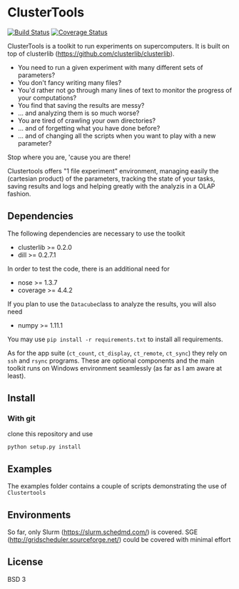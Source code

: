 ClusterTools
============

[![Build Status](https://travis-ci.org/jm-begon/clustertools.svg?branch=master)](https://travis-ci.org/jm-begon/clustertools)
[![Coverage Status](https://coveralls.io/repos/github/jm-begon/clustertools/badge.svg)](https://coveralls.io/github/jm-begon/clustertools)

ClusterTools is a toolkit to run experiments on supercomputers. It is built on 
top of clusterlib (https://github.com/clusterlib/clusterlib).

 * You need to run a given experiment with many different sets of parameters?
 * You don't fancy writing many files?
 * You'd rather not go through many lines of text to monitor the progress
 of your computations?
 * You find that saving the results are messy?
 * ... and analyzing them is so much worse?
 * You are tired of crawling your own directories?
 * ... and of forgetting what you have done before?
 * ... and of changing all the scripts when you want to play with a new 
 parameter?
 
 
Stop where you are, 'cause you are there!

Clustertools offers "1 file experiment" environment, managing easily the
(cartesian product) of the parameters, tracking the state of your tasks, saving
results and logs and helping greatly with the analyzis in a OLAP fashion.

Dependencies
------------
The following dependencies are necessary to use the toolkit

 * clusterlib >= 0.2.0
 * dill >= 0.2.7.1
 
In order to test the code, there is an additional need for

 * nose >= 1.3.7
 * coverage >= 4.4.2
 
If you plan to use the `Datacube`class to analyze the results, you will also need

 * numpy >= 1.11.1
 
You may use `pip install -r requirements.txt` to install all requirements.
 
As for the app suite (`ct_count`, `ct_display`, `ct_remote`, `ct_sync`) they 
rely on `ssh` and `rsync` programs. These are optional components and the 
main toolkit runs on Windows environment seamlessly (as far as I am aware at 
least).

Install
-------

### With git
clone this repository and use

    python setup.py install
    
Examples
--------
The examples folder contains a couple of scripts demonstrating the use of 
`Clustertools`

Environments
------------
So far, only Slurm (https://slurm.schedmd.com/) is covered. 
SGE (http://gridscheduler.sourceforge.net/) could be covered with minimal effort 

License
-------
BSD 3

